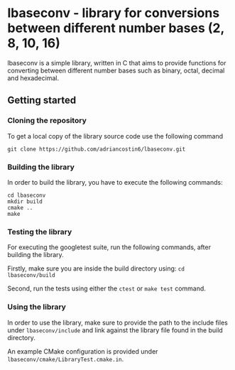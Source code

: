 # lbaseconv - library for conversions between different number bases (2, 8, 10, 16)

lbaseconv is a simple library, written in C that aims to provide functions for
converting between different number bases such as binary, octal, decimal and
hexadecimal.

## Getting started

### Cloning the repository

To get a local copy of the library source code use the following command

```
git clone https://github.com/adriancostin6/lbaseconv.git
```

### Building the library

In order to build the library, you have to execute the following commands:

```
cd lbaseconv
mkdir build
cmake ..
make
```

### Testing the library

For executing the googletest suite, run the following commands, after building
the library.

Firstly, make sure you are inside the build directory using: `cd lbaseconv/build`

Second, run the tests using either the `ctest` or `make test` command.

### Using the library

In order to use the library, make sure to provide the path to the include files
under `lbaseconv/include` and link against the library file found in the build
directory.

An example CMake configuration is provided under `lbaseconv/cmake/LibraryTest.cmake.in`.
